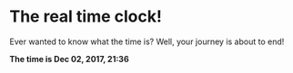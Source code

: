 # The real time clock!

Ever wanted to know what the time is? Well, your journey is about to end!

**The time is Dec 02, 2017, 21:36**
